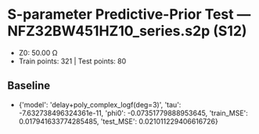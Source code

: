 # S-parameter Predictive-Prior Test — NFZ32BW451HZ10_series.s2p (S12)
- Z0: 50.00 Ω
- Train points: 321  |  Test points: 80

## Baseline
- {'model': 'delay+poly_complex_logf(deg=3)', 'tau': -7.632738496324361e-11, 'phi0': -0.07351779888953645, 'train_MSE': 0.017941633774285485, 'test_MSE': 0.021011229406616726}
